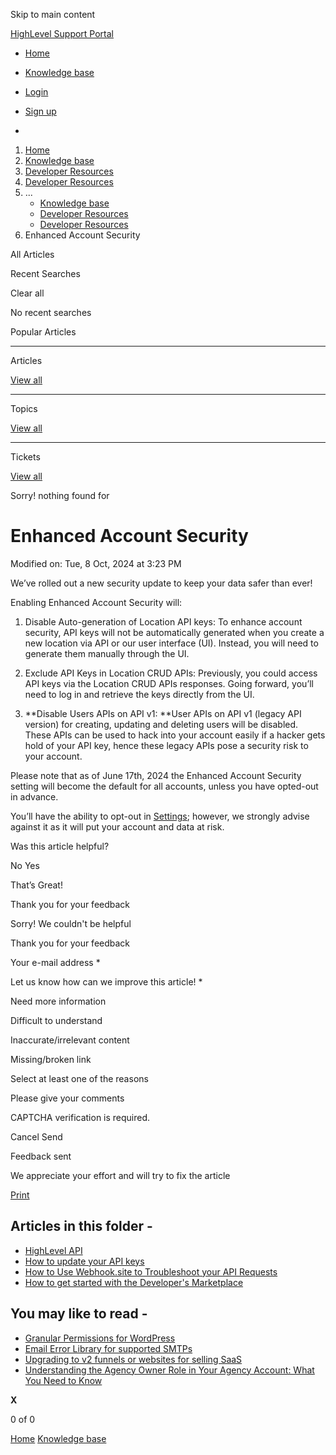Skip to main content

[ HighLevel Support Portal ](https://help.gohighlevel.com)

  * [ Home ](/support/home)
  * [ Knowledge base ](/support/solutions)

  * [Login](/support/login)
  * [Sign up](/support/signup)
  * 

  1. [Home](/support/home)
  2. [Knowledge base](/support/solutions)
  3. [Developer Resources](/support/solutions/48000450445)
  4. [Developer Resources](/support/solutions/folders/48000668553)
  5. ... 
     * [Knowledge base](/support/solutions)
     * [Developer Resources](/support/solutions/48000450445)
     * [Developer Resources](/support/solutions/folders/48000668553)
  6. Enhanced Account Security

All  Articles 

Recent Searches

Clear all

No recent searches

Popular Articles

* * *

Articles

[View all](/support/search/solutions)

* * *

Topics

[View all](/support/search/topics)

* * *

Tickets

[View all](/support/search/tickets)

Sorry! nothing found for   

# Enhanced Account Security

Modified on: Tue, 8 Oct, 2024 at 3:23 PM

We’ve rolled out a new security update to keep your data safer than ever!

Enabling Enhanced Account Security will:

  1. Disable Auto-generation of Location API keys: To enhance account security, API keys will not be automatically generated when you create a new location via API or our user interface (UI). Instead, you will need to generate them manually through the UI. 

  2. Exclude API Keys in Location CRUD APIs: Previously, you could access API keys via the Location CRUD APIs responses. Going forward, you’ll need to log in and retrieve the keys directly from the UI.  

  3. **Disable Users APIs on API v1:  **User APIs on API v1 (legacy API version) for creating, updating and deleting users will be disabled. These APIs can be used to hack into your account easily if a hacker gets hold of your API key, hence these legacy APIs pose a security risk to your account.

Please note that as of June 17th, 2024 the Enhanced Account Security setting will become the default for all accounts, unless you have opted-out in advance. 

You’ll have the ability to opt-out in [Settings](https://app.gohighlevel.com/settings/company); however, we strongly advise against it as it will put your account and data at risk.

Was this article helpful?

No  Yes 

That’s Great!

Thank you for your feedback

Sorry! We couldn't be helpful

Thank you for your feedback

Your e-mail address *

Let us know how can we improve this article! *

Need more information 

Difficult to understand 

Inaccurate/irrelevant content 

Missing/broken link 

Select at least one of the reasons 

Please give your comments 

CAPTCHA verification is required. 

Cancel  Send 

Feedback sent

We appreciate your effort and will try to fix the article

[Print](javascript:print\(\))

## Articles in this folder -

  * [HighLevel API](/support/solutions/articles/48001060529-highlevel-api)
  * [How to update your API keys](/support/solutions/articles/48001205369-how-to-update-your-api-keys)
  * [How to Use Webhook.site to Troubleshoot your API Requests](/support/solutions/articles/48001212085-how-to-use-webhook-site-to-troubleshoot-your-api-requests)
  * [How to get started with the Developer's Marketplace](/support/solutions/articles/155000000136-how-to-get-started-with-the-developer-s-marketplace)

## You may like to read -

  * [Granular Permissions for WordPress](/support/solutions/articles/155000003699-granular-permissions-for-wordpress)
  * [Email Error Library for supported SMTPs](/support/solutions/articles/48001209322-email-error-library-for-supported-smtps)
  * [Upgrading to v2 funnels or websites for selling SaaS](/support/solutions/articles/48001210773-upgrading-to-v2-funnels-or-websites-for-selling-saas)
  * [Understanding the Agency Owner Role in Your Agency Account: What You Need to Know](/support/solutions/articles/48001237517-understanding-the-agency-owner-role-in-your-agency-account-what-you-need-to-know)

**X**

0 of 0 []()

[Home](/support/home) [Knowledge base](/support/solutions)
